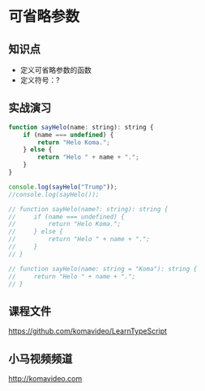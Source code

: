 可省略参数
==========

## 知识点

* 定义可省略参数的函数
* 定义符号：?

## 实战演习

~~~js
function sayHelo(name: string): string {
    if (name === undefined) {
        return "Helo Koma.";
    } else {
        return "Helo " + name + ".";
    }
}

console.log(sayHelo("Trump"));
//console.log(sayHelo());

// function sayHelo(name?: string): string {
//     if (name === undefined) {
//         return "Helo Koma.";
//     } else {
//         return "Helo " + name + ".";
//     }
// }

// function sayHelo(name: string = "Koma"): string {
//     return "Helo " + name + ".";
// }
~~~

## 课程文件

https://github.com/komavideo/LearnTypeScript

## 小马视频频道

http://komavideo.com
